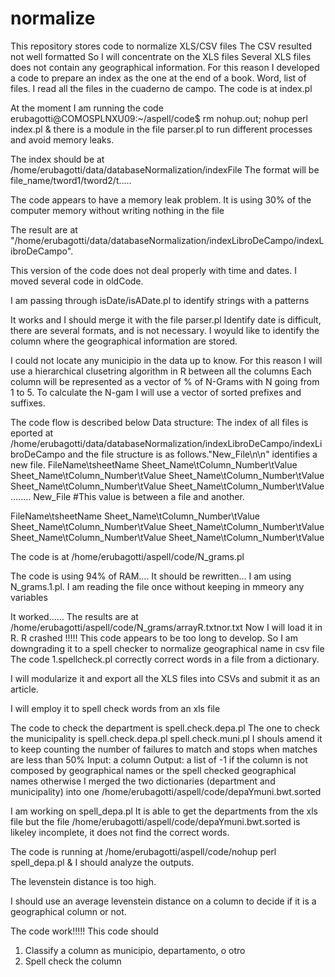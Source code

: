 # normalize
This repository stores code to normalize XLS/CSV  files
The CSV resulted not well formatted
So I will concentrate on the XLS files
Several  XLS files does not contain any geographical information.
For this reason I developed a code to prepare an index as the one at the end of a book.
Word, list of files.
I read all the files in the cuaderno de campo.
The code is at index.pl

At the moment I am running the code erubagotti@COMOSPLNXU09:~/aspell/code$ rm nohup.out; nohup perl index.pl &
there is a module in the file parser.pl to run different processes and avoid memory leaks.

The index should be at /home/erubagotti/data/databaseNormalization/indexFile
The format will be 
file_name/tword1/tword2/t.....

The code appears to have a memory leak problem.
It is using 30% of the computer memory without writing nothing in the file

The result are  at "/home/erubagotti/data/databaseNormalization/indexLibroDeCampo/indexLibroDeCampo".

This version of the code does not deal properly with time and dates.
I moved several code in oldCode.


I am passing through isDate/isADate.pl to identify strings with a patterns
 
It works and I should merge it with the file parser.pl
Identify date is difficult, there are several formats, and is not necessary.
I woyuld like to identify the column where the geographical information are stored.

I could not locate any municipio in the data up to know. For this reason I will use a hierarchical clusetring algorithm in R between all the columns
Each column will be represented as a vector of % of N-Grams with N going from 1 to 5. To calculate the N-gam I will use a vector of sorted prefixes and suffixes.

The code flow is described below
Data structure:
The index of all files is  eported  at /home/erubagotti/data/databaseNormalization/indexLibroDeCampo/indexLibroDeCampo and the file structure is as follows."New_File\n\n" identifies a new file. 
FileName\tsheetName
Sheet_Name\tColumn_Number\tValue
Sheet_Name\tColumn_Number\tValue
Sheet_Name\tColumn_Number\tValue
Sheet_Name\tColumn_Number\tValue
Sheet_Name\tColumn_Number\tValue
........
New_File #This value is between a file and another.

FileName\tsheetName
Sheet_Name\tColumn_Number\tValue
Sheet_Name\tColumn_Number\tValue
Sheet_Name\tColumn_Number\tValue
Sheet_Name\tColumn_Number\tValue
Sheet_Name\tColumn_Number\tValue

The code is at /home/erubagotti/aspell/code/N_grams.pl

The code is using 94% of RAM.... It should be rewritten...
I am using N_grams.1.pl.
I am reading the file once without keeping in mmeory any variables

It worked......
The results are at /home/erubagotti/aspell/code/N_grams/arrayR.txtnor.txt
Now I will load it in R.
R crashed !!!!!
This code appears to be too long to develop.
So I am downgrading it to a spell checker to normalize geographical name in csv file
The code 1.spellcheck.pl correctly correct words in a file from a dictionary.

I will modularize it and export all the XLS files into CSVs
and submit it as an article.

I will employ it to spell check words from an xls file

The code to check the department is 
spell.check.depa.pl
The one to check the municipality is 
spell.check.depa.pl
spell.check.muni.pl
I shouls amend it to keep counting the number of failures to match and stops  when matches are less than 50% 
Input: a column
Output: a list of -1 if the column is not composed by geographical names 
or the spell checked geographical names otherwise
I merged the two dictionaries (department and municipality) into one 
/home/erubagotti/aspell/code/depaYmuni.bwt.sorted

I am working on spell_depa.pl
It is able to get the departments from the
xls file but the file /home/erubagotti/aspell/code/depaYmuni.bwt.sorted is likeley incomplete,
it does not find the correct words.

The code is running at 
/home/erubagotti/aspell/code/nohup perl  spell_depa.pl &
I should analyze the outputs.

The levenstein distance is too high.

I should use an average  levenstein distance on a column to decide if it is 
a geographical column or not. 

The code work!!!!!
This code should 
1) Classify a column as municipio, departamento, o otro
2) Spell check the column


